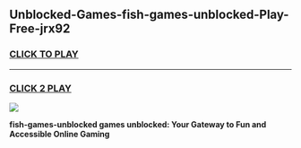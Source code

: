 
## Unblocked-Games-fish-games-unblocked-Play-Free-jrx92
<h3>
<a href="https://premium76.site?title=fish-games-unblocked&ref=10A">CLICK TO PLAY</a></h3>
<hr>

<h3>
<a href="https://premium76.site?title=fish-games-unblocked&ref=10A">CLICK 2 PLAY</a>
  
</h3>

<a href="https://premium76.site?title=fish-games-unblocked&ref=10A"><img src="https://clearcache.store/games.png"></a>


**fish-games-unblocked games unblocked: Your Gateway to Fun and Accessible Online Gaming**
